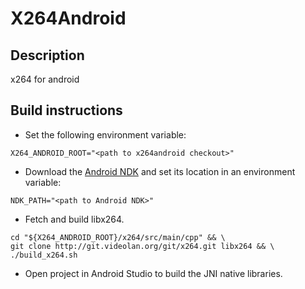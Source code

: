 # X264Android #

## Description ##

x264 for android

## Build instructions ##

* Set the following environment variable:

```
X264_ANDROID_ROOT="<path to x264android checkout>"
```

* Download the [Android NDK][] and set its location in an environment variable:

[Android NDK]: https://developer.android.com/tools/sdk/ndk/index.html

```
NDK_PATH="<path to Android NDK>"
```

* Fetch and build libx264.

```
cd "${X264_ANDROID_ROOT}/x264/src/main/cpp" && \
git clone http://git.videolan.org/git/x264.git libx264 && \
./build_x264.sh
```

* Open project in Android Studio to build the JNI native libraries.
